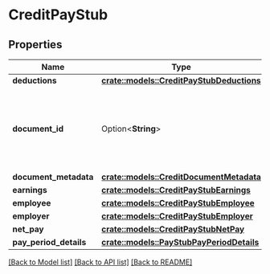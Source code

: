 # CreditPayStub

## Properties

Name | Type | Description | Notes
------------ | ------------- | ------------- | -------------
**deductions** | [**crate::models::CreditPayStubDeductions**](CreditPayStubDeductions.md) |  | 
**document_id** | Option<**String**> | An identifier of the document referenced by the document metadata. | 
**document_metadata** | [**crate::models::CreditDocumentMetadata**](CreditDocumentMetadata.md) |  | 
**earnings** | [**crate::models::CreditPayStubEarnings**](CreditPayStubEarnings.md) |  | 
**employee** | [**crate::models::CreditPayStubEmployee**](CreditPayStubEmployee.md) |  | 
**employer** | [**crate::models::CreditPayStubEmployer**](CreditPayStubEmployer.md) |  | 
**net_pay** | [**crate::models::CreditPayStubNetPay**](CreditPayStubNetPay.md) |  | 
**pay_period_details** | [**crate::models::PayStubPayPeriodDetails**](PayStubPayPeriodDetails.md) |  | 

[[Back to Model list]](../README.md#documentation-for-models) [[Back to API list]](../README.md#documentation-for-api-endpoints) [[Back to README]](../README.md)


